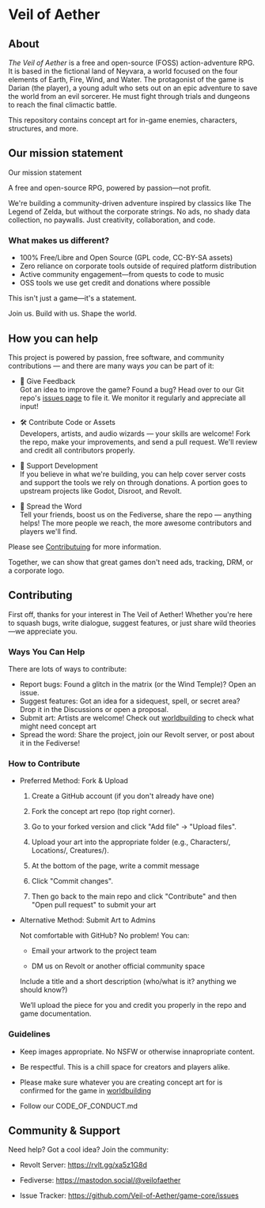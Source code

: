# Veil of Aether

## About
*The Veil of Aether* is a free and open-source (FOSS) action-adventure RPG. It is based in the fictional land of Neyvara, a world focused on the four elements of Earth, Fire, Wind, and Water. The protagonist of the game is Darian (the player), a young adult who sets out on an epic adventure to save the world from an evil sorcerer. He must fight through trials and dungeons to reach the final climactic battle.

This repository contains concept art for in-game enemies, characters, structures, and more.

## Our mission statement

Our mission statement

A free and open-source RPG, powered by passion—not profit.

We're building a community-driven adventure inspired by classics like The Legend of Zelda, but without the corporate strings. No ads, no shady data collection, no paywalls. Just creativity, collaboration, and code.

### What makes us different?
- 100% Free/Libre and Open Source (GPL code, CC-BY-SA assets)
- Zero reliance on corporate tools outside of required platform distribution
- Active community engagement—from quests to code to music
- OSS tools we use get credit and donations where possible

This isn't just a game—it's a statement.

Join us. Build with us. Shape the world.


## How you can help

This project is powered by passion, free software, and community contributions — and there are many ways *you* can be part of it:

- 📝 Give Feedback  
Got an idea to improve the game? Found a bug? Head over to our Git repo's [issues page](https://github.com/Veil-of-Aether/game-core/issues) to file it. We monitor it regularly and appreciate all input!

- 🛠️ Contribute Code or Assets  
Developers, artists, and audio wizards — your skills are welcome! Fork the repo, make your improvements, and send a pull request. We'll review and credit all contributors properly.

- 💸 Support Development  
If you believe in what we're building, you can help cover server costs and support the tools we rely on through donations. A portion goes to upstream projects like Godot, Disroot, and Revolt.

- 📣 Spread the Word  
Tell your friends, boost us on the Fediverse, share the repo — anything helps! The more people we reach, the more awesome contributors and players we'll find.

Please see [Contributuing](#contributing) for more information.

Together, we can show that great games don't need ads, tracking, DRM, or a corporate logo.

## Contributing

First off, thanks for your interest in The Veil of Aether! Whether you're here to squash bugs, write dialogue, suggest features, or just share wild theories—we appreciate you.

### Ways You Can Help
There are lots of ways to contribute:

- Report bugs: Found a glitch in the matrix (or the Wind Temple)? Open an issue.
- Suggest features: Got an idea for a sidequest, spell, or secret area? Drop it in the Discussions or open a proposal.
- Submit art: Artists are welcome! Check out [worldbuilding](https://github.com/Veil-of-Aether/worldbuilding) to check what might need concept art
- Spread the word: Share the project, join our Revolt server, or post about it in the Fediverse!

### How to Contribute
- Preferred Method: Fork & Upload
  1. Create a GitHub account (if you don't already have one)

  2. Fork the concept art repo (top right corner).

  3. Go to your forked version and click "Add file" → "Upload files".

  4. Upload your art into the appropriate folder (e.g., Characters/, Locations/, Creatures/).

  5. At the bottom of the page, write a commit message

  6. Click "Commit changes".

  7. Then go back to the main repo and click "Contribute" and then "Open pull request" to submit your art

- Alternative Method: Submit Art to Admins

  Not comfortable with GitHub? No problem! You can:

  - Email your artwork to the project team

  - DM us on Revolt or another official community space

  Include a title and a short description (who/what is it? anything we should know?)

  We’ll upload the piece for you and credit you properly in the repo and game documentation.


### Guidelines
- Keep images appropriate. No NSFW or otherwise innapropriate content.

- Be respectful. This is a chill space for creators and players alike.

- Please make sure whatever you are creating concept art for is confirmed for the game in [worldbuilding](https://github.com/Veil-of-Aether/worldbuilding)

- Follow our CODE_OF_CONDUCT.md

## Community & Support
Need help? Got a cool idea? Join the community:

- Revolt Server: https://rvlt.gg/xa5z1G8d

- Fediverse: https://mastodon.social/@veilofaether

- Issue Tracker: https://github.com/Veil-of-Aether/game-core/issues